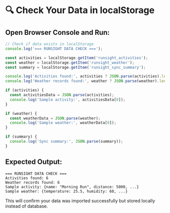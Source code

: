 # 🔍 Check Your Data in localStorage

## Open Browser Console and Run:

```javascript
// Check if data exists in localStorage
console.log('=== RUNSIGHT DATA CHECK ===');

const activities = localStorage.getItem('runsight_activities');
const weather = localStorage.getItem('runsight_weather');
const summary = localStorage.getItem('runsight_sync_summary');

console.log('Activities found:', activities ? JSON.parse(activities).length : 'None');
console.log('Weather records found:', weather ? JSON.parse(weather).length : 'None');

if (activities) {
  const activitiesData = JSON.parse(activities);
  console.log('Sample activity:', activitiesData[0]);
}

if (weather) {
  const weatherData = JSON.parse(weather);
  console.log('Sample weather:', weatherData[0]);
}

if (summary) {
  console.log('Sync summary:', JSON.parse(summary));
}
```

## Expected Output:
```
=== RUNSIGHT DATA CHECK ===
Activities found: 6
Weather records found: 6
Sample activity: {name: "Morning Run", distance: 5000, ...}
Sample weather: {temperature: 25.5, humidity: 60, ...}
```

This will confirm your data was imported successfully but stored locally instead of database.
